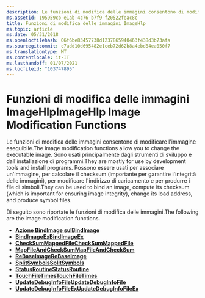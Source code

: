 ```yaml
---
description: Le funzioni di modifica delle immagini consentono di modificare l'immagine eseguibile.
ms.assetid: 195959cb-e1ab-4c76-b7f9-f20522feac8c
title: Funzioni di modifica delle immagini ImageHlp
ms.topic: article
ms.date: 05/31/2018
ms.openlocfilehash: 06f6be83457738d1237865940463f438d3b73afa
ms.sourcegitcommit: c7add10d695482e1ceb72d62b8a4ebd84ea050f7
ms.translationtype: MT
ms.contentlocale: it-IT
ms.lasthandoff: 01/07/2021
ms.locfileid: "103747895"
---
```

# <a name="imagehlp-image-modification-functions"></a><span data-ttu-id="8f1ee-103">Funzioni di modifica delle immagini ImageHlp</span><span class="sxs-lookup"><span data-stu-id="8f1ee-103">ImageHlp Image Modification Functions</span></span>

<span data-ttu-id="8f1ee-104">Le funzioni di modifica delle immagini consentono di modificare l'immagine eseguibile.</span><span class="sxs-lookup"><span data-stu-id="8f1ee-104">The image modification functions allow you to change the executable image.</span></span> <span data-ttu-id="8f1ee-105">Sono usati principalmente dagli strumenti di sviluppo e dall'installazione di programmi.</span><span class="sxs-lookup"><span data-stu-id="8f1ee-105">They are mostly for use by development tools and install programs.</span></span> <span data-ttu-id="8f1ee-106">Possono essere usati per associare un'immagine, per calcolare il checksum (importante per garantire l'integrità delle immagini), per modificare l'indirizzo di caricamento e per produrre i file di simboli.</span><span class="sxs-lookup"><span data-stu-id="8f1ee-106">They can be used to bind an image, compute its checksum (which is important for ensuring image integrity), change its load address, and produce symbol files.</span></span>

<span data-ttu-id="8f1ee-107">Di seguito sono riportate le funzioni di modifica delle immagini.</span><span class="sxs-lookup"><span data-stu-id="8f1ee-107">The following are the image modification functions.</span></span>

-   [<span data-ttu-id="8f1ee-108">**Azione BindImage sul**</span><span class="sxs-lookup"><span data-stu-id="8f1ee-108">**BindImage**</span></span>](/windows/desktop/api/Imagehlp/nf-imagehlp-bindimage)
-   [<span data-ttu-id="8f1ee-109">**BindImageEx**</span><span class="sxs-lookup"><span data-stu-id="8f1ee-109">**BindImageEx**</span></span>](/windows/desktop/api/Imagehlp/nf-imagehlp-bindimageex)
-   [<span data-ttu-id="8f1ee-110">**CheckSumMappedFile**</span><span class="sxs-lookup"><span data-stu-id="8f1ee-110">**CheckSumMappedFile**</span></span>](/windows/desktop/api/Imagehlp/nf-imagehlp-checksummappedfile)
-   [<span data-ttu-id="8f1ee-111">**MapFileAndCheckSum**</span><span class="sxs-lookup"><span data-stu-id="8f1ee-111">**MapFileAndCheckSum**</span></span>](/windows/desktop/api/Imagehlp/nf-imagehlp-mapfileandchecksuma)
-   [<span data-ttu-id="8f1ee-112">**ReBaseImage**</span><span class="sxs-lookup"><span data-stu-id="8f1ee-112">**ReBaseImage**</span></span>](/windows/desktop/api/Imagehlp/nf-imagehlp-rebaseimage)
-   [<span data-ttu-id="8f1ee-113">**SplitSymbols**</span><span class="sxs-lookup"><span data-stu-id="8f1ee-113">**SplitSymbols**</span></span>](/windows/desktop/api/Imagehlp/nf-imagehlp-splitsymbols)
-   [<span data-ttu-id="8f1ee-114">**StatusRoutine**</span><span class="sxs-lookup"><span data-stu-id="8f1ee-114">**StatusRoutine**</span></span>](/windows/desktop/api/Imagehlp/nc-imagehlp-pimagehlp_status_routine)
-   [<span data-ttu-id="8f1ee-115">**TouchFileTimes**</span><span class="sxs-lookup"><span data-stu-id="8f1ee-115">**TouchFileTimes**</span></span>](/windows/desktop/api/Imagehlp/nf-imagehlp-touchfiletimes)
-   [<span data-ttu-id="8f1ee-116">**UpdateDebugInfoFile**</span><span class="sxs-lookup"><span data-stu-id="8f1ee-116">**UpdateDebugInfoFile**</span></span>](/windows/desktop/api/Imagehlp/nf-imagehlp-updatedebuginfofile)
-   [<span data-ttu-id="8f1ee-117">**UpdateDebugInfoFileEx**</span><span class="sxs-lookup"><span data-stu-id="8f1ee-117">**UpdateDebugInfoFileEx**</span></span>](/windows/desktop/api/Imagehlp/nf-imagehlp-updatedebuginfofileex)

 

 



